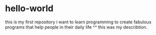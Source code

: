 # hello-world
this is my first repository
i want to learn programming to create fabulous programs that help people in their daily life ^^
this was my describtion.
